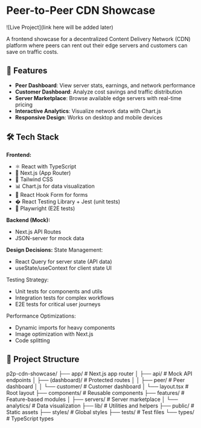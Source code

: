 # Peer-to-Peer CDN Showcase

![Live Project](link here will be added later)

A frontend showcase for a decentralized Content Delivery Network (CDN) platform where peers can rent out their edge servers and customers can save on traffic costs.

## 🚀 Features

- **Peer Dashboard**: View server stats, earnings, and network performance
- **Customer Dashboard**: Analyze cost savings and traffic distribution
- **Server Marketplace**: Browse available edge servers with real-time pricing
- **Interactive Analytics**: Visualize network data with Chart.js
- **Responsive Design**: Works on desktop and mobile devices

## 🛠 Tech Stack

**Frontend:**
- ⚛️ React with TypeScript
- 🔼 Next.js (App Router)
- 🎨 Tailwind CSS
- 📊 Chart.js for data visualization
- 📝 React Hook Form for forms
- � React Testing Library + Jest (unit tests)
- 🎁 Playwright (E2E tests)

**Backend (Mock):**
- Next.js API Routes
- JSON-server for mock data

**Design Decisions:**
State Management:
- React Query for server state (API data)
- useState/useContext for client state UI

Testing Strategy:
- Unit tests for components and utils
- Integration tests for complex workflows
- E2E tests for critical user journeys

Performance Optimizations:
- Dynamic imports for heavy components
- Image optimization with Next.js
- Code splitting


## 📂 Project Structure
p2p-cdn-showcase/
├── app/ # Next.js app router
│ ├── api/ # Mock API endpoints
│ ├── (dashboard)/ # Protected routes
│ │ ├── peer/ # Peer dashboard
│ │ └── customer/ # Customer dashboard
│ └── layout.tsx # Root layout
├── components/ # Reusable components
├── features/ # Feature-based modules
│ ├── servers/ # Server marketplace
│ └── analytics/ # Data visualization
├── lib/ # Utilities and helpers
├── public/ # Static assets
├── styles/ # Global styles
├── tests/ # Test files
└── types/ # TypeScript types